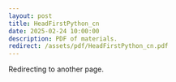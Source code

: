 ```yaml
---
layout: post
title: HeadFirstPython_cn
date: 2025-02-24 10:00:00
description: PDF of materials.
redirect: /assets/pdf/HeadFirstPython_cn.pdf
---
```


Redirecting to another page.
